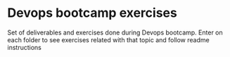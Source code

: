 # Devops bootcamp exercises

Set of deliverables and exercises done during Devops bootcamp. Enter on each folder to see exercises related with that topic and follow readme instructions
